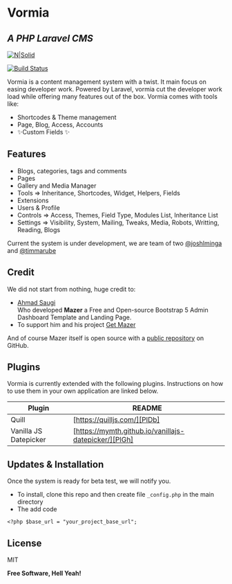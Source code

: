 # Vormia
## _A PHP Laravel CMS_

[![N|Solid](https://www.smartwebkenya.com/wp-content/uploads/2018/10/logo1.png)](https://www.smartwebkenya.com/)

[![Build Status](https://travis-ci.org/joemccann/dillinger.svg?branch=master)](https://www.smartwebkenya.com/)

Vormia is a content management system with a twist. It main focus on easing developer work.
Powered by Laravel, vormia cut the developer work load while offering many features out of the box.
Vormia comes with tools like:

- Shortcodes & Theme management
- Page, Blog, Access, Accounts
- ✨Custom Fields ✨

## Features

- Blogs, categories, tags and comments
- Pages
- Gallery and Media Manager
- Tools => Inheritance, Shortcodes, Widget, Helpers, Fields
- Extensions
- Users & Profile
- Controls => Access, Themes, Field Type, Modules List, Inheritance List
- Settings => Visibility, System, Mailing, Tweaks, Media, Robots, Writting, Reading, Blogs


Current the system is under development, we are team of two [@joshlminga](https://github.com/joshlminga) and [@timmarube](https://github.com/timmarube)


## Credit

We did not start from nothing, huge credit to:

- [Ahmad Saugi](https://github.com/zuramai)  
Who developed **Mazer** a Free and Open-source Bootstrap 5 Admin Dashboard Template and Landing Page.
- To support him and his project [Get Mazer](https://github.com/zuramai/mazer)

And of course Mazer itself is open source with a [public repository](https://github.com/zuramai/mazer)
 on GitHub.

## Plugins

Vormia is currently extended with the following plugins.
Instructions on how to use them in your own application are linked below.

| Plugin | README |
| ------ | ------ |
| Quill | [https://quilljs.com/][PlDb] |
| Vanilla JS Datepicker | [https://mymth.github.io/vanillajs-datepicker/][PlGh] |

## Updates & Installation

Once the system is ready for beta test, we will notify you.

- To install, clone this repo and then create file ``` _config.php ``` in the main directory
- The add code

```
<?php $base_url = "your_project_base_url";
```

## License

MIT

**Free Software, Hell Yeah!**

[//]: # (These are reference links used in the body of this note and get stripped out when the markdown processor does its job. There is no need to format nicely because it shouldn't be seen. Thanks SO - http://stackoverflow.com/questions/4823468/store-comments-in-markdown-syntax)

   [dill]: <https://github.com/joemccann/dillinger>
   [git-repo-url]: <https://github.com/joemccann/dillinger.git>
   [john gruber]: <http://daringfireball.net>
   [df1]: <http://daringfireball.net/projects/markdown/>
   [markdown-it]: <https://github.com/markdown-it/markdown-it>
   [Ace Editor]: <http://ace.ajax.org>
   [node.js]: <http://nodejs.org>
   [Twitter Bootstrap]: <http://twitter.github.com/bootstrap/>
   [jQuery]: <http://jquery.com>
   [@tjholowaychuk]: <http://twitter.com/tjholowaychuk>
   [express]: <http://expressjs.com>
   [AngularJS]: <http://angularjs.org>
   [Gulp]: <http://gulpjs.com>

   [PlDb]: <https://github.com/joemccann/dillinger/tree/master/plugins/dropbox/README.md>
   [PlGh]: <https://github.com/joemccann/dillinger/tree/master/plugins/github/README.md>
   [PlGd]: <https://github.com/joemccann/dillinger/tree/master/plugins/googledrive/README.md>
   [PlOd]: <https://github.com/joemccann/dillinger/tree/master/plugins/onedrive/README.md>
   [PlMe]: <https://github.com/joemccann/dillinger/tree/master/plugins/medium/README.md>
   [PlGa]: <https://github.com/RahulHP/dillinger/blob/master/plugins/googleanalytics/README.md>
